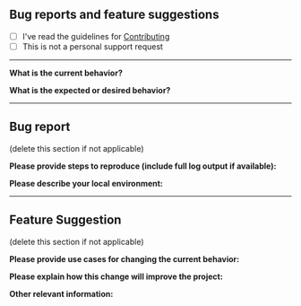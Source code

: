 ## Bug reports and feature suggestions

- [ ] I've read the guidelines for [Contributing](CONTRIBUTING.md)
- [ ] This is not a personal support request

---

**What is the current behavior?**



**What is the expected or desired behavior?**



---

## Bug report

(delete this section if not applicable)

**Please provide steps to reproduce (include full log output if available):**


**Please describe your local environment:**


---

## Feature Suggestion

(delete this section if not applicable)

**Please provide use cases for changing the current behavior:**


**Please explain how this change will improve the project:**


**Other relevant information:**

